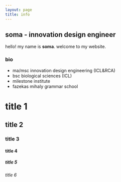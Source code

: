 ```yaml
---
layout: page
title: info
---
```


## soma - innovation design engineer 

hello! my name is <strong>soma</strong>. welcome to my website.

### bio

- ma/msc innovation design engineering (ICL&RCA)
- bsc biological sciences (ICL)
- milestone institute
- fazekas mihaly grammar school

# title 1
## title 2
### title 3
#### title 4
##### title 5
###### title 6
